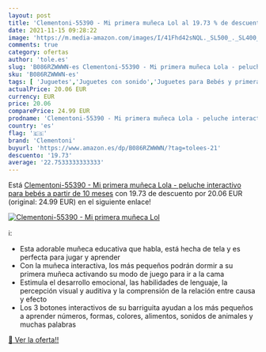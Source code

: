 ```yaml
---
layout: post
title: 'Clementoni-55390 - Mi primera muñeca Lol al 19.73 % de descuento'
date: 2021-11-15 09:28:22
image: 'https://m.media-amazon.com/images/I/41Fhd42sNQL._SL500_._SL400_.jpg'
comments: true
category: ofertas
author: 'tole.es'
slug: 'B086RZWWWN-es Clementoni-55390 - Mi primera muñeca Lola - peluche...'
sku: 'B086RZWWWN-es'
tags: [ 'Juguetes','Juguetes con sonido','Juguetes para Bebés y primera infancia','Juguetes y juegos','Peluches','clementoni','peluche', ]
actualPrice: 20.06 EUR
currency: EUR
price: 20.06
comparePrice: 24.99 EUR
prodname: 'Clementoni-55390 - Mi primera muñeca Lola - peluche interactivo para bebés a partir de 10 meses'
country: 'es'
flag: '🇪🇸'
brand: 'Clementoni'
buyurl: 'https://www.amazon.es/dp/B086RZWWWN/?tag=tolees-21'
descuento: '19.73'
average: '22.7533333333333'
---
```


Está [Clementoni-55390 - Mi primera muñeca Lola - peluche interactivo para bebés a partir de 10 meses](https://www.amazon.es/dp/B086RZWWWN/?tag=tolees-21) con 19.73 de descuento por 20.06 EUR (original: 24.99 EUR) en el siguiente enlace!

[![Clementoni-55390 - Mi primera muñeca Lol](https://m.media-amazon.com/images/I/41Fhd42sNQL._SL500_._SL400_.jpg)](https://www.amazon.es/dp/B086RZWWWN/?tag=tolees-21)

ℹ️:

- Esta adorable muñeca educativa que habla, está hecha de tela y es perfecta para jugar y aprender
- Con la muñeca interactiva, los más pequeños podrán dormir a su primera muñeca activando su modo de juego para ir a la cama
- Estimula el desarrollo emocional, las habilidades de lenguaje, la percepción visual y auditiva y la comprensión de la relación entre causa y efecto
- Los 3 botones interactivos de su barriguita ayudan a los más pequeños a aprender números, formas, colores, alimentos, sonidos de animales y muchas palabras

[🛒 Ver la oferta!!](https://www.amazon.es/dp/B086RZWWWN/?tag=tolees-21)
